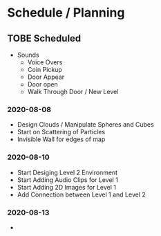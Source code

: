 # Schedule / Planning

## TOBE Scheduled
- Sounds
	- Voice Overs
	- Coin Pickup
	- Door Appear
	- Door open
	- Walk Through Door / New Level

### 2020-08-08
- Design Clouds / Manipulate Spheres and Cubes
- Start on Scattering of Particles
- Invisible Wall for edges of map

### 2020-08-10
- Start Desiging Level 2 Environment
- Start Adding Audio Clips for Level 1
- Start Adding 2D Images for Level 1
- Add Connection between Level 1 and Level 2

### 2020-08-13
- 

